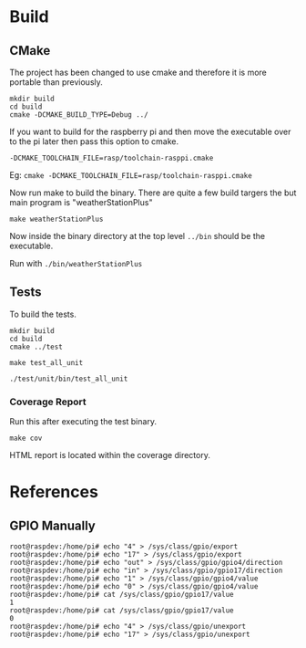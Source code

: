 # Build

## CMake

The project has been changed to use cmake and therefore it is more portable than previously.

```
mkdir build
cd build
cmake -DCMAKE_BUILD_TYPE=Debug ../
```

If you want to build for the raspberry pi and then move the executable over to the pi later then pass this option to cmake.

`-DCMAKE_TOOLCHAIN_FILE=rasp/toolchain-rasppi.cmake`

Eg: `cmake -DCMAKE_TOOLCHAIN_FILE=rasp/toolchain-rasppi.cmake`

Now run make to build the binary. There are quite a few build targers the but main program is "weatherStationPlus"

`make weatherStationPlus`

Now inside the binary directory at the top level `../bin` should be the executable.

Run with `./bin/weatherStationPlus`

## Tests

To build the tests. 

```
mkdir build
cd build
cmake ../test

make test_all_unit

./test/unit/bin/test_all_unit
```

### Coverage Report

Run this after executing the test binary. 

`make cov`

HTML report is located within the coverage directory.

# References

## GPIO Manually

```
root@raspdev:/home/pi# echo "4" > /sys/class/gpio/export
root@raspdev:/home/pi# echo "17" > /sys/class/gpio/export
root@raspdev:/home/pi# echo "out" > /sys/class/gpio/gpio4/direction
root@raspdev:/home/pi# echo "in" > /sys/class/gpio/gpio17/direction
root@raspdev:/home/pi# echo "1" > /sys/class/gpio/gpio4/value
root@raspdev:/home/pi# echo "0" > /sys/class/gpio/gpio4/value
root@raspdev:/home/pi# cat /sys/class/gpio/gpio17/value
1
root@raspdev:/home/pi# cat /sys/class/gpio/gpio17/value
0
root@raspdev:/home/pi# echo "4" > /sys/class/gpio/unexport
root@raspdev:/home/pi# echo "17" > /sys/class/gpio/unexport
```
